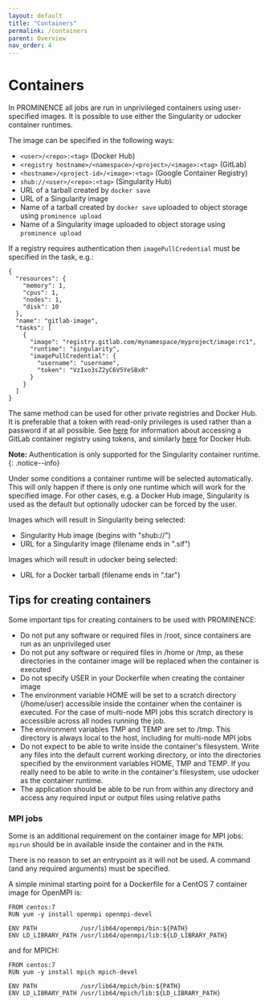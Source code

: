 ```yaml
---
layout: default
title: "Containers"
permalink: /containers
parent: Overview
nav_order: 4
---
```

# Containers
In PROMINENCE all jobs are run in unprivileged containers using user-specified images. It is possible to use either the Singularity or udocker container runtimes.

The image can be specified in the following ways:
* `<user>/<repo>:<tag>` (Docker Hub)
* `<registry hostname>/<namespace>/<project>/<image>:<tag>` (GitLab)
* `<hostname>/<project-id>/<image>:<tag>` (Google Container Registry)
* `shub://<user>/<repo>:<tag>` (Singularity Hub)
* URL of a tarball created by `docker save`
* URL of a Singularity image
* Name of a tarball created by `docker save` uploaded to object storage using `prominence upload`
* Name of a Singularity image uploaded to object storage using `prominence upload`

If a registry requires authentication then `imagePullCredential` must be specified in the task, e.g.:
```
{
  "resources": {
    "memory": 1,
    "cpus": 1,
    "nodes": 1,
    "disk": 10
  },
  "name": "gitlab-image",
  "tasks": [
    {
      "image": "registry.gitlab.com/mynamespace/myproject/image:rc1",
      "runtime": "singularity",
      "imagePullCredential": {
        "username": "username",
        "token": "VzIxo3sZ2yC6V5YeSBxR"
      }
    }
  ]
}
```
The same method can be used for other private registries and Docker Hub. It is preferable that a token with read-only privileges is used rather than a password if at all possible.
See [here](https://docs.gitlab.com/ee/user/packages/container_registry/index.html) for information about accessing a GitLab container registry using tokens, and similarly [here](https://docs.docker.com/docker-hub/access-tokens/) for Docker Hub.

**Note:** Authentication is only supported for the Singularity container runtime.
{: .notice--info}

Under some conditions a container runtime will be selected automatically. This will only happen if there is only one runtime which will work for the specified image. For other cases, e.g. a Docker Hub image, Singularity is used as the default but optionally udocker can be forced by the user.

Images which will result in Singularity being selected:
* Singularity Hub image (begins with "shub://")
* URL for a Singularity image (filename ends in ".sif")

Images which will result in udocker being selected:
* URL for a Docker tarball (filename ends in ".tar")


## Tips for creating containers
Some important tips for creating containers to be used with PROMINENCE:
* Do not put any software or required files in /root, since containers are run as an unprivileged user
* Do not put any software or required files in /home or /tmp, as these directories in the container image will be replaced when the container is executed
* Do not specify USER in your Dockerfile when creating the container image
* The environment variable HOME will be set to a scratch directory (/home/user) accessible inside the container when the container is executed. For the case of multi-node MPI jobs this scratch directory is accessible across all nodes running the job.
* The environment variables TMP and TEMP are set to /tmp. This directory is always local to the host, including for multi-node MPI jobs
* Do not expect to be able to write inside the container's filesystem. Write any files into the default current working directory, or into the directories specified by the environment variables HOME, TMP and TEMP. If you really need to be able to write in the container's filesystem, use udocker as the container runtime.
* The application should be able to be run from within any directory and access any required input or output files using relative paths

### MPI jobs
Some is an additional requirement on the container image for MPI jobs: `mpirun` should be in available inside the container and in the `PATH`.

There is no reason to set an entrypoint as it will not be used. A command (and any required arguments) must be specified.

A simple minimal starting point for a Dockerfile for a CentOS 7 container image for OpenMPI is:
```
FROM centos:7
RUN yum -y install openmpi openmpi-devel

ENV PATH            /usr/lib64/openmpi/bin:${PATH}
ENV LD_LIBRARY_PATH /usr/lib64/openmpi/lib:${LD_LIBRARY_PATH}
```
and for MPICH:
```
FROM centos:7
RUN yum -y install mpich mpich-devel

ENV PATH            /usr/lib64/mpich/bin:${PATH}
ENV LD_LIBRARY_PATH /usr/lib64/mpich/lib:${LD_LIBRARY_PATH}
```

